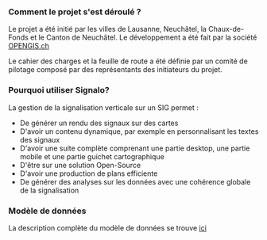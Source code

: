 
### Comment le projet s'est déroulé ?

Le projet a été initié par les villes de Lausanne, Neuchâtel, la Chaux-de-Fonds et le Canton de Neuchâtel.
Le développement a été fait par la société [OPENGIS.ch](https://www.opengis.ch/)

Le cahier des charges et la feuille de route a été définie par un comité de pilotage composé par des représentants des initiateurs du projet.

### Pourquoi utiliser Signalo?

La gestion de la signalisation verticale sur un SIG permet :

* De générer un rendu des signaux sur des cartes
* D'avoir un contenu dynamique, par exemple en personnalisant les textes des signaux
* D'avoir une suite complète comprenant une partie desktop, une partie mobile et une partie guichet cartographique
* D'être sur une solution Open-Source
* D'avoir une production de plans efficiente
* De générer des analyses sur les données avec une cohérence globale de la signalisation

### Modèle de données

La description complète du modèle de données se trouve [ici](https://www.signalo.ch/model-documentation)